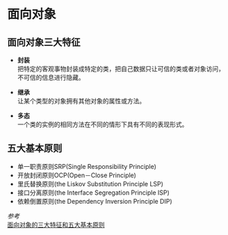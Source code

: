 # 面向对象

## 面向对象三大特征

- **封装**  
把特定的客观事物封装成特定的类，把自己数据只让可信的类或者对象访问，不可信的信息进行隐藏。

- **继承**  
 让某个类型的对象拥有其他对象的属性或方法。

- **多态**  
 一个类的实例的相同方法在不同的情形下具有不同的表现形式。

## 五大基本原则

- 单一职责原则SRP(Single Responsibility Principle)
- 开放封闭原则OCP(Open－Close Principle)
- 里氏替换原则(the Liskov Substitution Principle LSP)
- 接口分离原则(the Interface Segregation Principle ISP)
- 依赖倒置原则(the Dependency Inversion Principle DIP)

*参考*  
[面向对象的三大特征和五大基本原则](http://itommy.iteye.com/blog/2284982)
